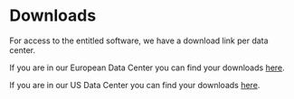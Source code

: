 # Downloads

For access to the entitled software, we have a download link per data center.

If you are in our European Data Center you can find your downloads [here](https://downloadseu.collab.cloud).

If you are in our US Data Center you can find your downloads [here](https://downloadsus.collab.cloud).
